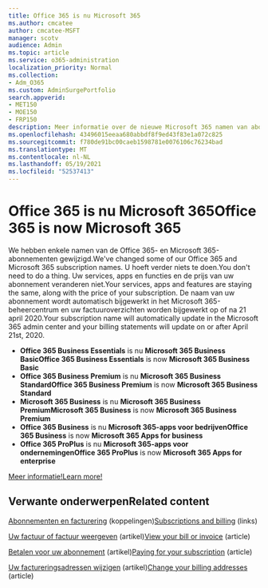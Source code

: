 ```yaml
---
title: Office 365 is nu Microsoft 365
ms.author: cmcatee
author: cmcatee-MSFT
manager: scotv
audience: Admin
ms.topic: article
ms.service: o365-administration
localization_priority: Normal
ms.collection:
- Adm_O365
ms.custom: AdminSurgePortfolio
search.appverid:
- MET150
- MOE150
- FRP150
description: Meer informatie over de nieuwe Microsoft 365 namen van abonnementen.
ms.openlocfilehash: 43496015eeaa680abbdf8f9ed43f83e1a072c825
ms.sourcegitcommit: f780de91bc00caeb1598781e0076106c76234bad
ms.translationtype: MT
ms.contentlocale: nl-NL
ms.lasthandoff: 05/19/2021
ms.locfileid: "52537413"
---
```

# <a name="office-365-is-now-microsoft-365"></a><span data-ttu-id="4afeb-103">Office 365 is nu Microsoft 365</span><span class="sxs-lookup"><span data-stu-id="4afeb-103">Office 365 is now Microsoft 365</span></span>

<span data-ttu-id="4afeb-104">We hebben enkele namen van de Office 365- en Microsoft 365-abonnementen gewijzigd.</span><span class="sxs-lookup"><span data-stu-id="4afeb-104">We've changed some of our Office 365 and Microsoft 365 subscription names.</span></span> <span data-ttu-id="4afeb-105">U hoeft verder niets te doen.</span><span class="sxs-lookup"><span data-stu-id="4afeb-105">You don't need to do a thing.</span></span> <span data-ttu-id="4afeb-106">Uw services, apps en functies en de prijs van uw abonnement veranderen niet.</span><span class="sxs-lookup"><span data-stu-id="4afeb-106">Your services, apps and features are staying the same, along with the price of your subscription.</span></span> <span data-ttu-id="4afeb-107">De naam van uw abonnement wordt automatisch bijgewerkt in het Microsoft 365-beheercentrum en uw factuuroverzichten worden bijgewerkt op of na 21 april 2020.</span><span class="sxs-lookup"><span data-stu-id="4afeb-107">Your subscription name will automatically update in the Microsoft 365 admin center and your billing statements will update on or after April 21st, 2020.</span></span>

- <span data-ttu-id="4afeb-108">**Office 365 Business Essentials** is nu **Microsoft 365 Business Basic**</span><span class="sxs-lookup"><span data-stu-id="4afeb-108">**Office 365 Business Essentials** is now **Microsoft 365 Business Basic**</span></span>
- <span data-ttu-id="4afeb-109">**Office 365 Business Premium** is nu **Microsoft 365 Business Standard**</span><span class="sxs-lookup"><span data-stu-id="4afeb-109">**Office 365 Business Premium** is now **Microsoft 365 Business Standard**</span></span>
- <span data-ttu-id="4afeb-110">**Microsoft 365 Business** is nu **Microsoft 365 Business Premium**</span><span class="sxs-lookup"><span data-stu-id="4afeb-110">**Microsoft 365 Business** is now **Microsoft 365 Business Premium**</span></span>
- <span data-ttu-id="4afeb-111">**Office 365 Business** is nu **Microsoft 365-apps voor bedrijven**</span><span class="sxs-lookup"><span data-stu-id="4afeb-111">**Office 365 Business** is now **Microsoft 365 Apps for business**</span></span>
- <span data-ttu-id="4afeb-112">**Office 365 ProPlus** is nu **Microsoft 365-apps voor ondernemingen**</span><span class="sxs-lookup"><span data-stu-id="4afeb-112">**Office 365 ProPlus** is now **Microsoft 365 Apps for enterprise**</span></span>

[<span data-ttu-id="4afeb-113">Meer informatie!</span><span class="sxs-lookup"><span data-stu-id="4afeb-113">Learn more!</span></span>](https://go.microsoft.com/fwlink/?linkid=2120533)

## <a name="related-content"></a><span data-ttu-id="4afeb-114">Verwante onderwerpen</span><span class="sxs-lookup"><span data-stu-id="4afeb-114">Related content</span></span>

<span data-ttu-id="4afeb-115">[Abonnementen en facturering](../commerce/index.yml) (koppelingen)</span><span class="sxs-lookup"><span data-stu-id="4afeb-115">[Subscriptions and billing](../commerce/index.yml) (links)</span></span>

<span data-ttu-id="4afeb-116">[Uw factuur of factuur weergeven](../commerce/billing-and-payments/view-your-bill-or-invoice.md) (artikel)</span><span class="sxs-lookup"><span data-stu-id="4afeb-116">[View your bill or invoice](../commerce/billing-and-payments/view-your-bill-or-invoice.md) (article)</span></span>

<span data-ttu-id="4afeb-117">[Betalen voor uw abonnement](../commerce/billing-and-payments/pay-for-your-subscription.md) (artikel)</span><span class="sxs-lookup"><span data-stu-id="4afeb-117">[Paying for your subscription](../commerce/billing-and-payments/pay-for-your-subscription.md) (article)</span></span>

<span data-ttu-id="4afeb-118">[Uw factureringsadressen wijzigen](../commerce/billing-and-payments/change-your-billing-addresses.md) (artikel)</span><span class="sxs-lookup"><span data-stu-id="4afeb-118">[Change your billing addresses](../commerce/billing-and-payments/change-your-billing-addresses.md) (article)</span></span>
